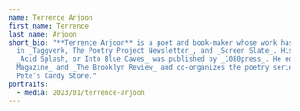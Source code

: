 ```yaml
---
name: Terrence Arjoon
first_name: Terrence
last_name: Arjoon
short_bio: "**Terrence Arjoon** is a poet and book-maker whose work has appeared
  in _Taggverk, The Poetry Project Newsletter_, and _Screen Slate_. His chapbook
  _Acid Splash, or Into Blue Caves_ was published by _1080press_. He edits _1080
  Magazine_ and _The Brooklyn Review_ and co-organizes the poetry series at
  Pete’s Candy Store."
portraits:
  - media: 2023/01/terrence-arjoon
---
```

